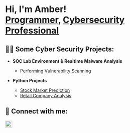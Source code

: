 <h1>Hi, I'm Amber! <br/><a href="https://github.com/AmberHamilton">Programmer</a>, <a href="https://www.linkedin.com/in/amber-ariel-hamilton-53749419a/">Cybersecurity Professional</a></h1>

<h2>👩‍💻 Some Cyber Security Projects:</h2>

- <b>SOC Lab Environment & Realtime Malware Analysis</b>
  - [Performing Vulnerability Scanning]()
    
- <b>Python Projects</b>
  - [Stock Market Prediction](https://github.com/AmberHamilton/Stock-Market-Predictions/blob/main/Stocks%20Prediction.ipynb)
  - [Retail Company Analysis](https://github.com/AmberHamilton/Retail-Company-Analysis)

<h2> 🤳 Connect with me:</h2>

[<img align="left" alt="Amber Hamilton | LinkedIn" width="22px" src="https://cdn.jsdelivr.net/npm/simple-icons@v3/icons/linkedin.svg" />][linkedin]

[linkedin]: https://linkedin.com/in/amber-ariel-hamilton-53749419a


<!--
**AmberHamilton/AmberHamilton** is a ✨ _special_ ✨ repository because its `README.md` (this file) appears on your GitHub profile.

Here are some ideas to get you started:

- 🔭 I’m currently working on ...
- 🌱 I’m currently learning ...
- 👯 I’m looking to collaborate on ...
- 🤔 I’m looking for help with ...
- 💬 Ask me about ...
- 📫 How to reach me: ...
- 😄 Pronouns: ...
- ⚡ Fun fact: ...
-->
